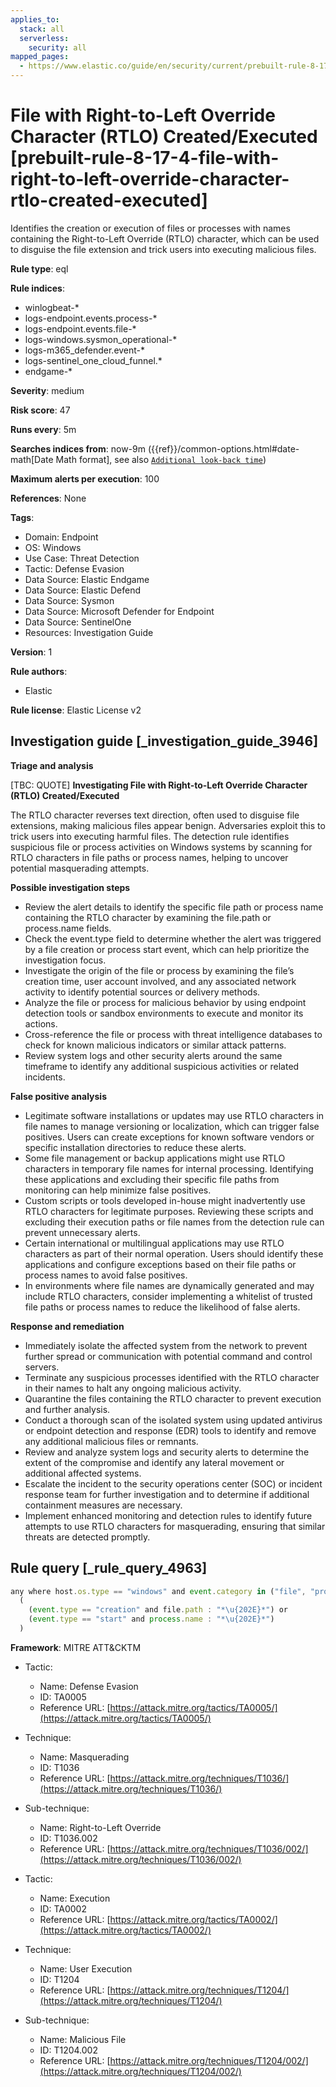 ```yaml
---
applies_to:
  stack: all
  serverless:
    security: all
mapped_pages:
  - https://www.elastic.co/guide/en/security/current/prebuilt-rule-8-17-4-file-with-right-to-left-override-character-rtlo-created-executed.html
---
```


# File with Right-to-Left Override Character (RTLO) Created/Executed [prebuilt-rule-8-17-4-file-with-right-to-left-override-character-rtlo-created-executed]

Identifies the creation or execution of files or processes with names containing the Right-to-Left Override (RTLO) character, which can be used to disguise the file extension and trick users into executing malicious files.

**Rule type**: eql

**Rule indices**:

* winlogbeat-*
* logs-endpoint.events.process-*
* logs-endpoint.events.file-*
* logs-windows.sysmon_operational-*
* logs-m365_defender.event-*
* logs-sentinel_one_cloud_funnel.*
* endgame-*

**Severity**: medium

**Risk score**: 47

**Runs every**: 5m

**Searches indices from**: now-9m ({{ref}}/common-options.html#date-math[Date Math format], see also [`Additional look-back time`](docs-content://solutions/security/detect-and-alert/create-detection-rule.md#rule-schedule))

**Maximum alerts per execution**: 100

**References**: None

**Tags**:

* Domain: Endpoint
* OS: Windows
* Use Case: Threat Detection
* Tactic: Defense Evasion
* Data Source: Elastic Endgame
* Data Source: Elastic Defend
* Data Source: Sysmon
* Data Source: Microsoft Defender for Endpoint
* Data Source: SentinelOne
* Resources: Investigation Guide

**Version**: 1

**Rule authors**:

* Elastic

**Rule license**: Elastic License v2

## Investigation guide [_investigation_guide_3946]

**Triage and analysis**

[TBC: QUOTE]
**Investigating File with Right-to-Left Override Character (RTLO) Created/Executed**

The RTLO character reverses text direction, often used to disguise file extensions, making malicious files appear benign. Adversaries exploit this to trick users into executing harmful files. The detection rule identifies suspicious file or process activities on Windows systems by scanning for RTLO characters in file paths or process names, helping to uncover potential masquerading attempts.

**Possible investigation steps**

* Review the alert details to identify the specific file path or process name containing the RTLO character by examining the file.path or process.name fields.
* Check the event.type field to determine whether the alert was triggered by a file creation or process start event, which can help prioritize the investigation focus.
* Investigate the origin of the file or process by examining the file’s creation time, user account involved, and any associated network activity to identify potential sources or delivery methods.
* Analyze the file or process for malicious behavior by using endpoint detection tools or sandbox environments to execute and monitor its actions.
* Cross-reference the file or process with threat intelligence databases to check for known malicious indicators or similar attack patterns.
* Review system logs and other security alerts around the same timeframe to identify any additional suspicious activities or related incidents.

**False positive analysis**

* Legitimate software installations or updates may use RTLO characters in file names to manage versioning or localization, which can trigger false positives. Users can create exceptions for known software vendors or specific installation directories to reduce these alerts.
* Some file management or backup applications might use RTLO characters in temporary file names for internal processing. Identifying these applications and excluding their specific file paths from monitoring can help minimize false positives.
* Custom scripts or tools developed in-house might inadvertently use RTLO characters for legitimate purposes. Reviewing these scripts and excluding their execution paths or file names from the detection rule can prevent unnecessary alerts.
* Certain international or multilingual applications may use RTLO characters as part of their normal operation. Users should identify these applications and configure exceptions based on their file paths or process names to avoid false positives.
* In environments where file names are dynamically generated and may include RTLO characters, consider implementing a whitelist of trusted file paths or process names to reduce the likelihood of false alerts.

**Response and remediation**

* Immediately isolate the affected system from the network to prevent further spread or communication with potential command and control servers.
* Terminate any suspicious processes identified with the RTLO character in their names to halt any ongoing malicious activity.
* Quarantine the files containing the RTLO character to prevent execution and further analysis.
* Conduct a thorough scan of the isolated system using updated antivirus or endpoint detection and response (EDR) tools to identify and remove any additional malicious files or remnants.
* Review and analyze system logs and security alerts to determine the extent of the compromise and identify any lateral movement or additional affected systems.
* Escalate the incident to the security operations center (SOC) or incident response team for further investigation and to determine if additional containment measures are necessary.
* Implement enhanced monitoring and detection rules to identify future attempts to use RTLO characters for masquerading, ensuring that similar threats are detected promptly.


## Rule query [_rule_query_4963]

```js
any where host.os.type == "windows" and event.category in ("file", "process") and
  (
    (event.type == "creation" and file.path : "*\u{202E}*") or
    (event.type == "start" and process.name : "*\u{202E}*")
  )
```

**Framework**: MITRE ATT&CKTM

* Tactic:

    * Name: Defense Evasion
    * ID: TA0005
    * Reference URL: [https://attack.mitre.org/tactics/TA0005/](https://attack.mitre.org/tactics/TA0005/)

* Technique:

    * Name: Masquerading
    * ID: T1036
    * Reference URL: [https://attack.mitre.org/techniques/T1036/](https://attack.mitre.org/techniques/T1036/)

* Sub-technique:

    * Name: Right-to-Left Override
    * ID: T1036.002
    * Reference URL: [https://attack.mitre.org/techniques/T1036/002/](https://attack.mitre.org/techniques/T1036/002/)

* Tactic:

    * Name: Execution
    * ID: TA0002
    * Reference URL: [https://attack.mitre.org/tactics/TA0002/](https://attack.mitre.org/tactics/TA0002/)

* Technique:

    * Name: User Execution
    * ID: T1204
    * Reference URL: [https://attack.mitre.org/techniques/T1204/](https://attack.mitre.org/techniques/T1204/)

* Sub-technique:

    * Name: Malicious File
    * ID: T1204.002
    * Reference URL: [https://attack.mitre.org/techniques/T1204/002/](https://attack.mitre.org/techniques/T1204/002/)



